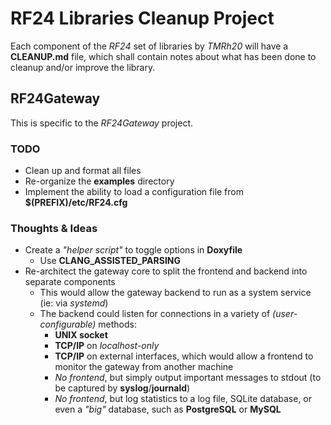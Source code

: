 # RF24 Libraries Cleanup Project #
Each component of the _RF24_ set of libraries by _TMRh20_ will have a **CLEANUP.md** file, which shall contain notes
about what has been done to cleanup and/or improve the library.

## RF24Gateway ##
This is specific to the _RF24Gateway_ project.

### TODO ###
- Clean up and format all files
- Re-organize the **examples** directory
- Implement the ability to load a configuration file from **$(PREFIX)/etc/RF24.cfg**


### Thoughts & Ideas ###
- Create a _"helper script"_ to toggle options in **Doxyfile**
  - Use **CLANG\_ASSISTED\_PARSING**
- Re-architect the gateway core to split the frontend and backend into separate components
  - This would allow the gateway backend to run as a system service (ie: via _systemd_)
  - The backend could listen for connections in a variety of _(user-configurable)_ methods:
    - **UNIX socket**
    - **TCP/IP** on _localhost-only_
    - **TCP/IP** on external interfaces, which would allow a frontend to monitor the gateway from another machine
    - _No frontend_, but simply output important messages to stdout (to be captured by **syslog**/**journald**)
    - _No frontend_, but log statistics to a log file, SQLite database, or even a _"big"_ database, such as **PostgreSQL** or **MySQL**
